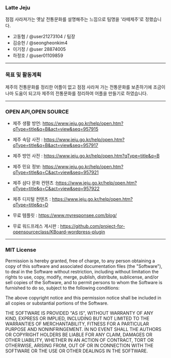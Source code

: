 ### Latte Jeju

점점 사라져가는 옛날 전통문화를 설명해주는 느낌으로 팀명을 '라떼제주'로 정했습니다.

-  고동협 / @user21273104 / 팀장
-  김승헌 / @seongheonkim4
-  이기정 / @user 28874005 
-  하정호 / @user01109859 

---
### 목표 및 활동계획

제주의 전통문화를 정리한 어플이 없고 점점 사라져 가는 전통문화를 보존하기에 조금이나마 도움이 되고자 제주의 전통문화를 정리하여 어플을 만들기로 하였습니다.

---
### OPEN API,OPEN SOURCE

- 제주 생활 방언: https://www.jeju.go.kr/help/open.htm?qType=title&q=B&act=view&seq=957915

- 제주 속담 사전 :  https://www.jeju.go.kr/help/open.htm?qType=title&q=B&act=view&seq=957917

- 제주 방언 사전 : https://www.jeju.go.kr/help/open.htm?qType=title&q=B

- 제주 민요 정보: https://www.jeju.go.kr/help/open.htm?qType=title&q=C&act=view&seq=957921

- 제주 삼다 문화 컨텐츠 :https://www.jeju.go.kr/help/open.htm?qType=title&q=C&act=view&seq=957922

- 제주 디지털 컨텐츠 : https://www.jeju.go.kr/help/open.htm?qType=title&q=D

- 무료 템플릿 : https://www.myresponsee.com/blog/

- 무료 워드프레스 게시판 : https://github.com/project-for-opensourceclass/KBoard-wordpress-plugin

-----
### MIT License

Permission is hereby granted, free of charge, to any person obtaining a copy of this software and associated documentation files (the "Software"), to deal in the Software without restriction, including without limitation the rights to use, copy, modify, merge, publish, distribute, sublicense, and/or sell copies of the Software, and to permit persons to whom the Software is furnished to do so, subject to the following conditions:

The above copyright notice and this permission notice shall be included in all copies or substantial portions of the Software.

THE SOFTWARE IS PROVIDED "AS IS", WITHOUT WARRANTY OF ANY KIND, EXPRESS OR IMPLIED, INCLUDING BUT NOT LIMITED TO THE WARRANTIES OF MERCHANTABILITY, FITNESS FOR A PARTICULAR PURPOSE AND NONINFRINGEMENT. IN NO EVENT SHALL THE AUTHORS OR COPYRIGHT HOLDERS BE LIABLE FOR ANY CLAIM, DAMAGES OR OTHER LIABILITY, WHETHER IN AN ACTION OF CONTRACT, TORT OR OTHERWISE, ARISING FROM, OUT OF OR IN CONNECTION WITH THE SOFTWARE OR THE USE OR OTHER DEALINGS IN THE SOFTWARE.

